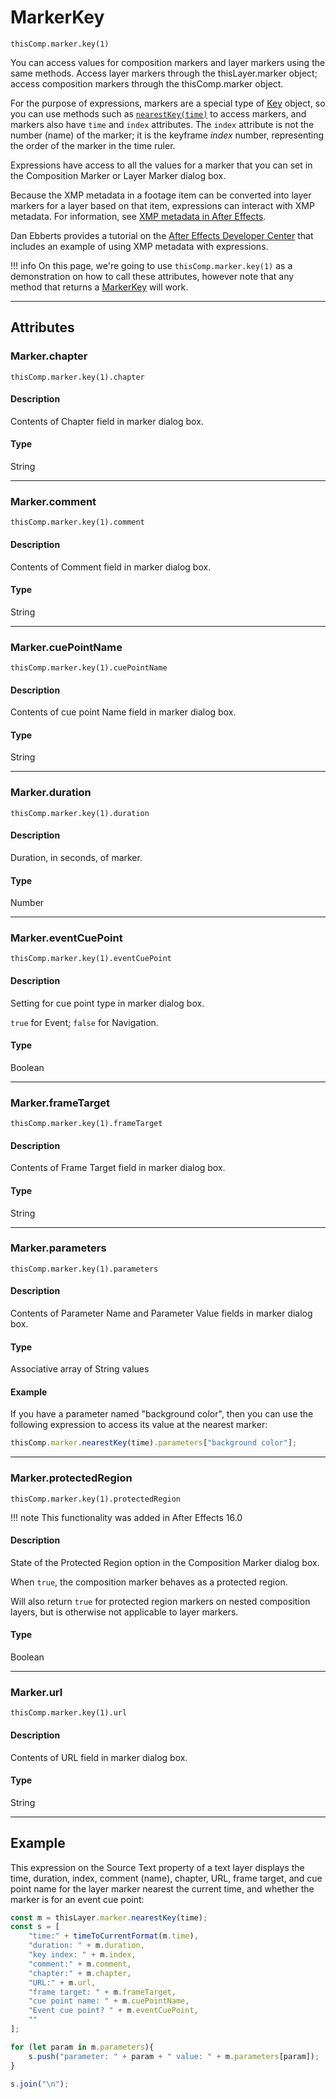 # MarkerKey

`thisComp.marker.key(1)`

You can access values for composition markers and layer markers using the same methods. Access layer markers through the thisLayer.marker object; access composition markers through the thisComp.marker object.

For the purpose of expressions, markers are a special type of [Key](./key.md) object, so you can use methods such as [`nearestKey(time)`](./property.md#nearestkey) to access markers, and markers also have `time` and `index` attributes. The `index` attribute is not the number (name) of the marker; it is the keyframe *index* number, representing the order of the marker in the time ruler.

Expressions have access to all the values for a marker that you can set in the Composition Marker or Layer Marker dialog box.

Because the XMP metadata in a footage item can be converted into layer markers for a layer based on that item, expressions can interact with XMP metadata. For information, see [XMP metadata in After Effects](https://helpx.adobe.com/after-effects/using/xmp-metadata.html#xmp_metadata_in_after_effects).

Dan Ebberts provides a tutorial on the [After Effects Developer Center](http://www.adobe.com/devnet/aftereffects/) that includes an example of using XMP metadata with expressions.

!!! info
    On this page, we're going to use `thisComp.marker.key(1)` as a demonstration on how to call these attributes, however note that any method that returns a [MarkerKey](#) will work.

---

## Attributes

### Marker.chapter

`thisComp.marker.key(1).chapter`

#### Description

Contents of Chapter field in marker dialog box.

#### Type

String

---

### Marker.comment

`thisComp.marker.key(1).comment`

#### Description

Contents of Comment field in marker dialog box.

#### Type

String

---

### Marker.cuePointName

`thisComp.marker.key(1).cuePointName`

#### Description

Contents of cue point Name field in marker dialog box.

#### Type

String

---

### Marker.duration

`thisComp.marker.key(1).duration`

#### Description

Duration, in seconds, of marker.

#### Type

Number

---

### Marker.eventCuePoint

`thisComp.marker.key(1).eventCuePoint`

#### Description

Setting for cue point type in marker dialog box.

`true` for Event; `false` for Navigation.

#### Type

Boolean

---

### Marker.frameTarget

`thisComp.marker.key(1).frameTarget`

#### Description

Contents of Frame Target field in marker dialog box.

#### Type

String

---

### Marker.parameters

`thisComp.marker.key(1).parameters`

#### Description

Contents of Parameter Name and Parameter Value fields in marker dialog box.

#### Type

Associative array of String values

#### Example

If you have a parameter named "background color", then you can use the following expression to access its value at the nearest marker:

```js
thisComp.marker.nearestKey(time).parameters["background color"];
```

---

### Marker.protectedRegion

`thisComp.marker.key(1).protectedRegion`

!!! note
    This functionality was added in After Effects 16.0

#### Description

State of the Protected Region option in the Composition Marker dialog box.

When `true`, the composition marker behaves as a protected region.

Will also return `true` for protected region markers on nested composition layers, but is otherwise not applicable to layer markers.

#### Type

Boolean

---

### Marker.url

`thisComp.marker.key(1).url`

#### Description

Contents of URL field in marker dialog box.

#### Type

String

---

## Example

This expression on the Source Text property of a text layer displays the time, duration, index, comment (name), chapter, URL, frame target, and cue point name for the layer marker nearest the current time, and whether the marker is for an event cue point:

```js
const m = thisLayer.marker.nearestKey(time);
const s = [
    "time:" + timeToCurrentFormat(m.time),
    "duration: " + m.duration,
    "key index: " + m.index,
    "comment:" + m.comment,
    "chapter:" + m.chapter,
    "URL:" + m.url,
    "frame target: " + m.frameTarget,
    "cue point name: " + m.cuePointName,
    "Event cue point? " + m.eventCuePoint,
    ""
];

for (let param in m.parameters){
    s.push("parameter: " + param + " value: " + m.parameters[param]);
}

s.join("\n");
```

